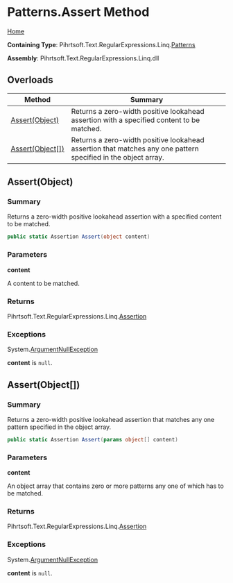 # Patterns\.Assert Method

[Home](../../../../../../README.md)

**Containing Type**: Pihrtsoft\.Text\.RegularExpressions\.Linq\.[Patterns](../README.md)

**Assembly**: Pihrtsoft\.Text\.RegularExpressions\.Linq\.dll

## Overloads

| Method | Summary |
| ------ | ------- |
| [Assert(Object)](#Pihrtsoft_Text_RegularExpressions_Linq_Patterns_Assert_System_Object_) | Returns a zero\-width positive lookahead assertion with a specified content to be matched\. |
| [Assert(Object\[\])](#Pihrtsoft_Text_RegularExpressions_Linq_Patterns_Assert_System_Object___) | Returns a zero\-width positive lookahead assertion that matches any one pattern specified in the object array\. |

## Assert\(Object\) <a name="Pihrtsoft_Text_RegularExpressions_Linq_Patterns_Assert_System_Object_"></a>

### Summary

Returns a zero\-width positive lookahead assertion with a specified content to be matched\.

```csharp
public static Assertion Assert(object content)
```

### Parameters

**content**

A content to be matched\.

### Returns

Pihrtsoft\.Text\.RegularExpressions\.Linq\.[Assertion](../../Assertion/README.md)

### Exceptions

System\.[ArgumentNullException](https://docs.microsoft.com/en-us/dotnet/api/system.argumentnullexception)

**content** is `null`\.

## Assert\(Object\[\]\) <a name="Pihrtsoft_Text_RegularExpressions_Linq_Patterns_Assert_System_Object___"></a>

### Summary

Returns a zero\-width positive lookahead assertion that matches any one pattern specified in the object array\.

```csharp
public static Assertion Assert(params object[] content)
```

### Parameters

**content**

An object array that contains zero or more patterns any one of which has to be matched\.

### Returns

Pihrtsoft\.Text\.RegularExpressions\.Linq\.[Assertion](../../Assertion/README.md)

### Exceptions

System\.[ArgumentNullException](https://docs.microsoft.com/en-us/dotnet/api/system.argumentnullexception)

**content** is `null`\.

